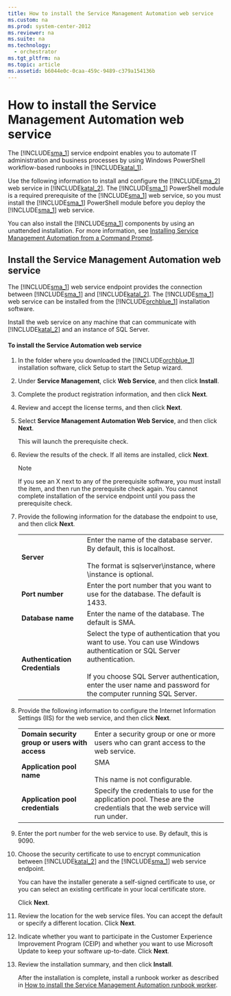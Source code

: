 ```yaml
---
title: How to install the Service Management Automation web service
ms.custom: na
ms.prod: system-center-2012
ms.reviewer: na
ms.suite: na
ms.technology: 
  - orchestrator
ms.tgt_pltfrm: na
ms.topic: article
ms.assetid: b6044e0c-0caa-459c-9489-c379a154136b
---
```

# How to install the Service Management Automation web service
The [!INCLUDE[sma_1](Token/sma_1_md.md)] service endpoint enables you to automate IT administration and business processes by using Windows PowerShell workflow\-based runbooks in [!INCLUDE[katal_1](Token/katal_1_md.md)].

Use the following information to install and configure the [!INCLUDE[sma_2](Token/sma_2_md.md)] web service in [!INCLUDE[katal_2](Token/katal_2_md.md)]. The [!INCLUDE[sma_1](Token/sma_1_md.md)] PowerShell module is a required prerequisite of the [!INCLUDE[sma_1](Token/sma_1_md.md)] web service, so you must install the [!INCLUDE[sma_1](Token/sma_1_md.md)] PowerShell module before you deploy the [!INCLUDE[sma_1](Token/sma_1_md.md)] web service.

You can also install the [!INCLUDE[sma_1](Token/sma_1_md.md)] components by using an unattended installation. For more information, see [Installing Service Management Automation from a Command Prompt](http://go.microsoft.com/fwlink/p/?LinkId=313193).

## Install the Service Management Automation web service
The [!INCLUDE[sma_1](Token/sma_1_md.md)] web service endpoint provides the connection between [!INCLUDE[sma_1](Token/sma_1_md.md)] and [!INCLUDE[katal_2](Token/katal_2_md.md)]. The [!INCLUDE[sma_1](Token/sma_1_md.md)] web service can be installed from the [!INCLUDE[orchblue_1](Token/orchblue_1_md.md)] installation software.

Install the web service on any machine that can communicate with [!INCLUDE[katal_2](Token/katal_2_md.md)] and an instance of SQL Server.

#### To install the Service Automation web service

1.  In the folder where you downloaded the [!INCLUDE[orchblue_1](Token/orchblue_1_md.md)] installation software, click Setup to start the Setup wizard.

2.  Under **Service Management**, click **Web Service**, and then click **Install**.

3.  Complete the product registration information, and then click **Next**.

4.  Review and accept the license terms, and then click **Next**.

5.  Select **Service Management Automation Web Service**, and then click **Next**.

    This will launch the prerequisite check.

6.  Review the results of the check. If all items are installed, click **Next**.

    > [!NOTE]
    > If you see an X next to any of the prerequisite software, you must install the item, and then run the prerequisite check again. You cannot complete installation of the service endpoint until you pass the prerequisite check.

7.  Provide the following information for the database the endpoint to use, and then click **Next**.

    |||
    |-|-|
    |**Server**|Enter the name of the database server. By default, this is localhost.<br /><br />The format is sqlserver\\instance, where \\instance is optional.|
    |**Port number**|Enter the port number that you want to use for the database. The default is 1433.|
    |**Database name**|Enter the name of the database. The default is SMA.|
    |**Authentication Credentials**|Select the type of authentication that you want to use. You can use Windows authentication or SQL Server authentication.<br /><br />If you choose SQL Server authentication, enter the user name and password for the computer running SQL Server.|

8.  Provide the following information to configure the Internet Information Settings \(IIS\) for the web service, and then click **Next**.

    |||
    |-|-|
    |**Domain security group or users with access**|Enter a security group or one or more users who can grant access to the web service.|
    |**Application pool name**|SMA<br /><br />This name is not configurable.|
    |**Application pool credentials**|Specify the credentials to use for the application pool. These are the credentials that the web service will run under.|

9. Enter the port number for the web service to use. By default, this is 9090.

10. Choose the security certificate to use to encrypt communication between [!INCLUDE[katal_2](Token/katal_2_md.md)] and the [!INCLUDE[sma_1](Token/sma_1_md.md)] web service endpoint.

    You can have the installer generate a self\-signed certificate to use, or you can select an existing certificate in your local certificate store.

    Click **Next**.

11. Review the location for the web service files. You can accept the default or specify a different location. Click **Next**.

12. Indicate whether you want to participate in the Customer Experience Improvement Program \(CEIP\) and whether you want to use Microsoft Update to keep your software up\-to\-date. Click **Next**.

13. Review the installation summary, and then click **Install**.

    After the installation is complete, install a runbook worker as described in [How to install the Service Management Automation runbook worker](How-to-install-the-Service-Management-Automation-runbook-worker.md).


